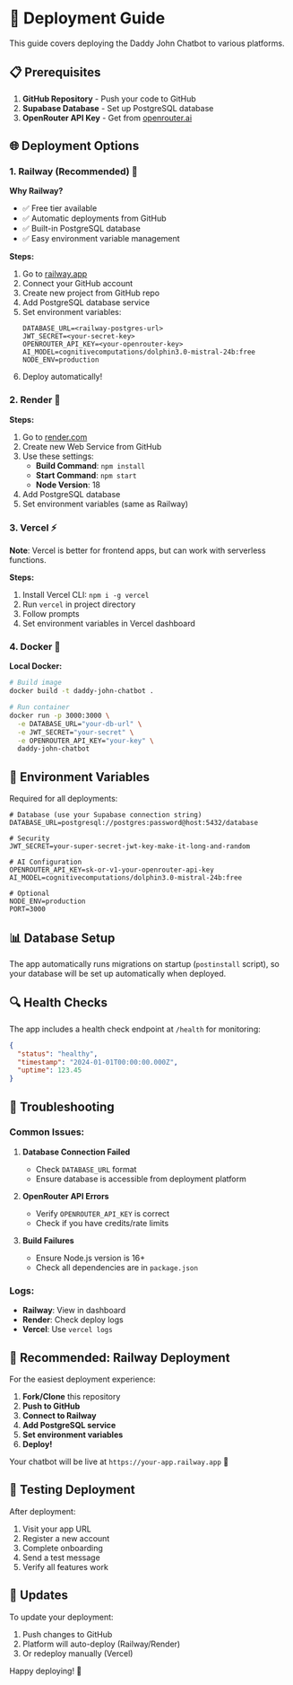 # 🚀 Deployment Guide

This guide covers deploying the Daddy John Chatbot to various platforms.

## 📋 Prerequisites

1. **GitHub Repository** - Push your code to GitHub
2. **Supabase Database** - Set up PostgreSQL database
3. **OpenRouter API Key** - Get from [openrouter.ai](https://openrouter.ai)

## 🌐 Deployment Options

### 1. Railway (Recommended) 🚂

**Why Railway?**
- ✅ Free tier available
- ✅ Automatic deployments from GitHub
- ✅ Built-in PostgreSQL database
- ✅ Easy environment variable management

**Steps:**
1. Go to [railway.app](https://railway.app)
2. Connect your GitHub account
3. Create new project from GitHub repo
4. Add PostgreSQL database service
5. Set environment variables:
   ```
   DATABASE_URL=<railway-postgres-url>
   JWT_SECRET=<your-secret-key>
   OPENROUTER_API_KEY=<your-openrouter-key>
   AI_MODEL=cognitivecomputations/dolphin3.0-mistral-24b:free
   NODE_ENV=production
   ```
6. Deploy automatically!

### 2. Render 🎨

**Steps:**
1. Go to [render.com](https://render.com)
2. Create new Web Service from GitHub
3. Use these settings:
   - **Build Command**: `npm install`
   - **Start Command**: `npm start`
   - **Node Version**: 18
4. Add PostgreSQL database
5. Set environment variables (same as Railway)

### 3. Vercel ⚡

**Note**: Vercel is better for frontend apps, but can work with serverless functions.

**Steps:**
1. Install Vercel CLI: `npm i -g vercel`
2. Run `vercel` in project directory
3. Follow prompts
4. Set environment variables in Vercel dashboard

### 4. Docker 🐳

**Local Docker:**
```bash
# Build image
docker build -t daddy-john-chatbot .

# Run container
docker run -p 3000:3000 \
  -e DATABASE_URL="your-db-url" \
  -e JWT_SECRET="your-secret" \
  -e OPENROUTER_API_KEY="your-key" \
  daddy-john-chatbot
```

## 🔧 Environment Variables

Required for all deployments:

```env
# Database (use your Supabase connection string)
DATABASE_URL=postgresql://postgres:password@host:5432/database

# Security
JWT_SECRET=your-super-secret-jwt-key-make-it-long-and-random

# AI Configuration
OPENROUTER_API_KEY=sk-or-v1-your-openrouter-api-key
AI_MODEL=cognitivecomputations/dolphin3.0-mistral-24b:free

# Optional
NODE_ENV=production
PORT=3000
```

## 📊 Database Setup

The app automatically runs migrations on startup (`postinstall` script), so your database will be set up automatically when deployed.

## 🔍 Health Checks

The app includes a health check endpoint at `/health` for monitoring:

```json
{
  "status": "healthy",
  "timestamp": "2024-01-01T00:00:00.000Z",
  "uptime": 123.45
}
```

## 🚨 Troubleshooting

### Common Issues:

1. **Database Connection Failed**
   - Check `DATABASE_URL` format
   - Ensure database is accessible from deployment platform

2. **OpenRouter API Errors**
   - Verify `OPENROUTER_API_KEY` is correct
   - Check if you have credits/rate limits

3. **Build Failures**
   - Ensure Node.js version is 16+ 
   - Check all dependencies are in `package.json`

### Logs:
- **Railway**: View in dashboard
- **Render**: Check deploy logs
- **Vercel**: Use `vercel logs`

## 🎯 Recommended: Railway Deployment

For the easiest deployment experience:

1. **Fork/Clone** this repository
2. **Push to GitHub**
3. **Connect to Railway**
4. **Add PostgreSQL service**
5. **Set environment variables**
6. **Deploy!**

Your chatbot will be live at `https://your-app.railway.app` 🎉

## 📱 Testing Deployment

After deployment:
1. Visit your app URL
2. Register a new account
3. Complete onboarding
4. Send a test message
5. Verify all features work

## 🔄 Updates

To update your deployment:
1. Push changes to GitHub
2. Platform will auto-deploy (Railway/Render)
3. Or redeploy manually (Vercel)

Happy deploying! 🚀
